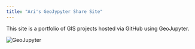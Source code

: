 ```yaml
---
title: "Ari's GeoJypyter Share Site"
---
```


This site is a portfolio of GIS projects hosted via GitHub using GeoJupyter.

![GeoJupyter](https://miro.medium.com/v2/resize:fit:1200/1*IkYCf2cbk3SaxaROQ0eUsA.png)

